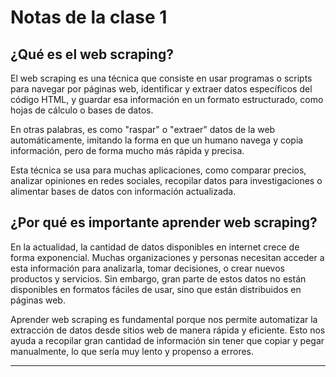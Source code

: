# Notas de la clase 1


## ¿Qué es el web scraping?

El web scraping es una técnica que consiste en usar programas o scripts para navegar por páginas web, identificar y extraer datos específicos del código HTML, y guardar esa información en un formato estructurado, como hojas de cálculo o bases de datos.

En otras palabras, es como "raspar" o "extraer" datos de la web automáticamente, imitando la forma en que un humano navega y copia información, pero de forma mucho más rápida y precisa.

Esta técnica se usa para muchas aplicaciones, como comparar precios, analizar opiniones en redes sociales, recopilar datos para investigaciones o alimentar bases de datos con información actualizada.

## ¿Por qué es importante aprender web scraping?

En la actualidad, la cantidad de datos disponibles en internet crece de forma exponencial. Muchas organizaciones y personas necesitan acceder a esta información para analizarla, tomar decisiones, o crear nuevos productos y servicios. Sin embargo, gran parte de estos datos no están disponibles en formatos fáciles de usar, sino que están distribuidos en páginas web.

Aprender web scraping es fundamental porque nos permite automatizar la extracción de datos desde sitios web de manera rápida y eficiente. Esto nos ayuda a recopilar gran cantidad de información sin tener que copiar y pegar manualmente, lo que sería muy lento y propenso a errores.

---
